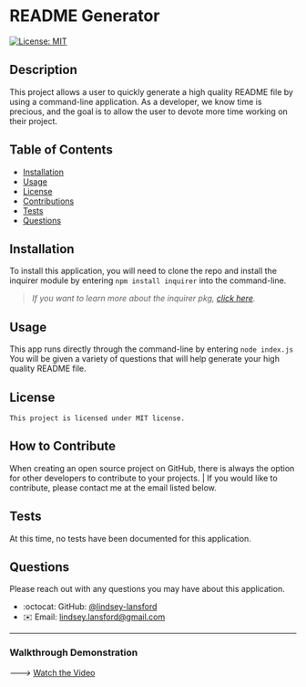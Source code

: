 # README Generator
  [![License: MIT](https://img.shields.io/badge/License-MIT-yellow.svg)](https://opensource.org/licenses/MIT)


## Description

This project allows a user to quickly generate a high quality README file by using a command-line application. As a developer, we know time is precious, and the goal is to allow the user to devote more time working on their project.

## Table of Contents

* [Installation](#installation)
* [Usage](#usage)
* [License](#license)
* [Contributions](#how-to-contribute)
* [Tests](#tests)
* [Questions](#questions)

## Installation

To install this application, you will need to clone the repo and install the inquirer module by entering `npm install inquirer` into the command-line. 

>_If you want to learn more about the inquirer pkg, [click here](https://www.npmjs.com/package/inquirer)._

## Usage

This app runs directly through the command-line by entering  `node index.js` You will be given a variety of questions that will help generate your high quality README file.

## License
    This project is licensed under MIT license.

## How to Contribute

When creating an open source project on GitHub, there is always the option for other developers to contribute to your projects. | If you would like to contribute, please contact me at the email listed below.

## Tests

At this time, no tests have been documented for this application.

## Questions

Please reach out with any questions you may have about this application.

* :octocat: GitHub: [@lindsey-lansford](https://github.com/lindsey-lansford)
* :envelope: Email: lindsey.lansford@gmail.com


---
### Walkthrough Demonstration

*--->* [Watch the Video](https://drive.google.com/file/d/10rWbbU69jN-S1TAwtl8OPmYJsVKIZb0_/view?usp=sharing)
